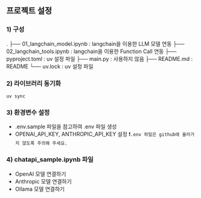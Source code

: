 ## 프로젝트 설정

### 1) 구성

.
├── 01_langchain_model.ipynb : langchain을 이용한 LLM 모델 연동
├── 02_langchain_tools.ipynb : langchain을 이용한 Function Call 연동
├── pyproject.toml : uv 설정 파일
├── main.py : 사용하지 않음
├── README.md : README
└── uv.lock : uv 설정 파일

### 2) 라이브러리 동기화

```
uv sync
```

### 3) 환경변수 설정

- .env.sample 파일을 참고하여 .env 파일 생성
- OPENAI_API_KEY, ANTHROPIC_API_KEY 설정
  ❗`.env 파일은 github에 올라가지 않도록 주의해 주세요.`

### 4) chatapi_sample.ipynb 파일

- OpenAI 모델 연결하기
- Anthropic 모델 연결하기
- Ollama 모델 연결하기
